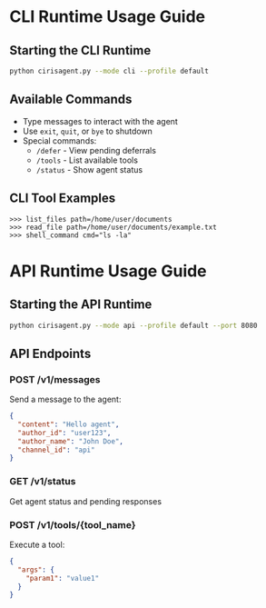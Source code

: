 # CLI Runtime Usage Guide

## Starting the CLI Runtime

```bash
python cirisagent.py --mode cli --profile default
```

## Available Commands

- Type messages to interact with the agent
- Use `exit`, `quit`, or `bye` to shutdown
- Special commands:
  - `/defer` - View pending deferrals
  - `/tools` - List available tools
  - `/status` - Show agent status

## CLI Tool Examples

```
>>> list_files path=/home/user/documents
>>> read_file path=/home/user/documents/example.txt
>>> shell_command cmd="ls -la"
```

# API Runtime Usage Guide

## Starting the API Runtime

```bash
python cirisagent.py --mode api --profile default --port 8080
```

## API Endpoints

### POST /v1/messages
Send a message to the agent:
```json
{
  "content": "Hello agent",
  "author_id": "user123",
  "author_name": "John Doe",
  "channel_id": "api"
}
```

### GET /v1/status
Get agent status and pending responses

### POST /v1/tools/{tool_name}
Execute a tool:
```json
{
  "args": {
    "param1": "value1"
  }
}
```

